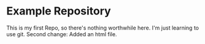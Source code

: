 # Example Repository

This is my first Repo, so there's nothing worthwhile here. I'm just learning to use git.
Second change: Added an html file.
